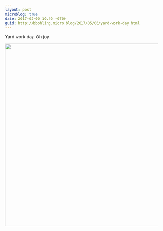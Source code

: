 ```yaml
---
layout: post
microblog: true
date: 2017-05-06 16:46 -0700
guid: http://bbohling.micro.blog/2017/05/06/yard-work-day.html
---
```

Yard work day. Oh joy.

<img src="http://bbohling.micro.blog/uploads/2017/f241cae24a.jpg" width="600" height="600" style="height: auto" />
